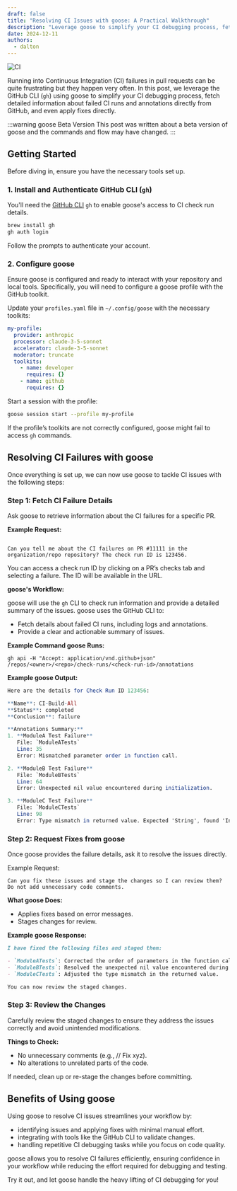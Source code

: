 ```yaml
---
draft: false
title: "Resolving CI Issues with goose: A Practical Walkthrough"
description: "Leverage goose to simplify your CI debugging process, fetch detailed information about failed CI runs & annotations directly from GitHub, and even apply fixes directly."
date: 2024-12-11
authors:
  - dalton
---
```


![CI](goose-github-ci.png)

Running into Continuous Integration (CI) failures in pull requests can be quite frustrating but they happen very often. In this post, we leverage the GitHub CLI (`gh`) using goose to simplify your CI debugging process, fetch detailed information about failed CI runs and annotations directly from GitHub, and even apply fixes directly.

<!-- truncate -->

:::warning goose Beta Version
This post was written about a beta version of goose and the commands and flow may have changed.
:::


## Getting Started

Before diving in, ensure you have the necessary tools set up.

### 1. Install and Authenticate GitHub CLI (`gh`)

You'll need the [GitHub CLI](https://cli.github.com/) `gh` to enable goose's access to CI check run details.  

```bash
brew install gh
gh auth login
```

Follow the prompts to authenticate your account.


### 2. Configure goose
Ensure goose is configured and ready to interact with your repository and local tools. Specifically, you will need to configure a goose profile with the GitHub toolkit.

Update your `profiles.yaml` file in `~/.config/goose` with the necessary toolkits:

```yaml
my-profile:
  provider: anthropic
  processor: claude-3-5-sonnet
  accelerator: claude-3-5-sonnet
  moderator: truncate
  toolkits:
    - name: developer
      requires: {}
    - name: github
      requires: {}
```
Start a session with the profile:

```bash
goose session start --profile my-profile
```
If the profile’s toolkits are not correctly configured, goose might fail to access `gh` commands.

## Resolving CI Failures with goose
Once everything is set up, we can now use goose to tackle CI issues with the following steps:

### Step 1: Fetch CI Failure Details
Ask goose to retrieve information about the CI failures for a specific PR.

**Example Request:**

```

Can you tell me about the CI failures on PR #11111 in the organization/repo repository? The check run ID is 123456.
```

You can access a check run ID by clicking on a PR’s checks tab and selecting a failure. The ID will be available in the URL.

**goose's Workflow:**

goose will use the `gh` CLI to check run information and provide a detailed summary of the issues. goose uses the GitHub CLI to:

- Fetch details about failed CI runs, including logs and annotations.
- Provide a clear and actionable summary of issues.

**Example Command goose Runs:**

```curl
gh api -H "Accept: application/vnd.github+json" /repos/<owner>/<repo>/check-runs/<check-run-id>/annotations
```

**Example goose Output:**
```mathematica
Here are the details for Check Run ID 123456:

**Name**: CI-Build-All  
**Status**: completed  
**Conclusion**: failure  

**Annotations Summary:**  
1. **ModuleA Test Failure**  
   File: `ModuleATests`  
   Line: 35  
   Error: Mismatched parameter order in function call.  

2. **ModuleB Test Failure**  
   File: `ModuleBTests`  
   Line: 64  
   Error: Unexpected nil value encountered during initialization.  

3. **ModuleC Test Failure**  
   File: `ModuleCTests`  
   Line: 98  
   Error: Type mismatch in returned value. Expected 'String', found 'Int'.  
```
### Step 2: Request Fixes from goose
Once goose provides the failure details, ask it to resolve the issues directly.

Example Request:

```
Can you fix these issues and stage the changes so I can review them? Do not add unnecessary code comments.
```

**What goose Does:**

- Applies fixes based on error messages.
- Stages changes for review.


**Example goose Response:**
```markdown
I have fixed the following files and staged them:

- `ModuleATests`: Corrected the order of parameters in the function call.  
- `ModuleBTests`: Resolved the unexpected nil value encountered during initialization.  
- `ModuleCTests`: Adjusted the type mismatch in the returned value.  

You can now review the staged changes.
```


### Step 3: Review the Changes
Carefully review the staged changes to ensure they address the issues correctly and avoid unintended modifications.

**Things to Check:**

- No unnecessary comments (e.g., // Fix xyz).
- No alterations to unrelated parts of the code.


If needed, clean up or re-stage the changes before committing.

## Benefits of Using goose
Using goose to resolve CI issues streamlines your workflow by:

- identifying issues and applying fixes with minimal manual effort.
- integrating with tools like the GitHub CLI to validate changes.
- handling repetitive CI debugging tasks while you focus on code quality.

goose allows you to resolve CI failures efficiently, ensuring confidence in your workflow while reducing the effort required for debugging and testing.

Try it out, and let goose handle the heavy lifting of CI debugging for you!

<head>
  <meta property="og:title" content="Resolving CI Issues with goose: A Practical Walkthrough" />
  <meta property="og:type" content="article" />
  <meta property="og:url" content="https://block.github.io/goose/blog/2024/12/11/resolving-ci-issues-with-goose-a-practical-walkthrough" />
  <meta property="og:description" content="Leverage goose to simplify your CI debugging process, fetch detailed information about failed CI runs & annotations directly from GitHub, and even apply fixes directly." />
  <meta property="og:image" content="https://block.github.io/goose/assets/images/goose-github-ci-30930008ab57b0aebae15a03c73a12b5.png" />
  <meta name="twitter:card" content="summary_large_image" />
  <meta property="twitter:domain" content="block.github.io/goose" />
  <meta name="twitter:title" content="Resolving CI Issues with goose: A Practical Walkthrough" />
  <meta name="twitter:description" content="Leverage goose to simplify your CI debugging process, fetch detailed information about failed CI runs & annotations directly from GitHub, and even apply fixes directly." />
  <meta name="twitter:image" content="https://block.github.io/goose/assets/images/goose-github-ci-30930008ab57b0aebae15a03c73a12b5.png" />
</head>
